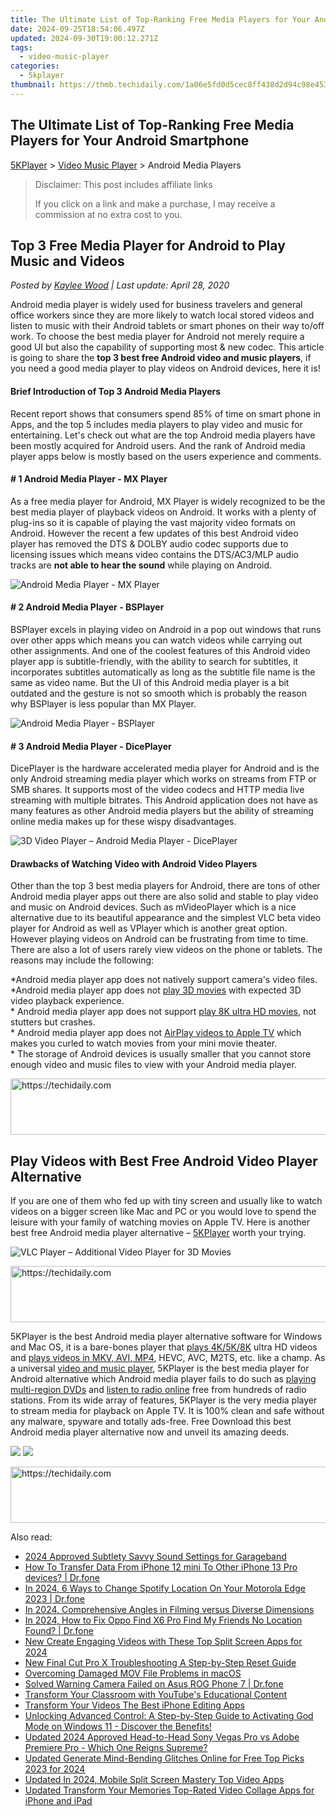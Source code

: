 ```yaml
---
title: The Ultimate List of Top-Ranking Free Media Players for Your Android Smartphone
date: 2024-09-25T18:54:06.497Z
updated: 2024-09-30T19:00:12.271Z
tags:
  - video-music-player
categories:
  - 5kplayer
thumbnail: https://thmb.techidaily.com/1a06e5fd0d5cec8ff438d2d94c98e453ecdfe96f957771d6cb6ed139269884f8.jpg
---
```


## The Ultimate List of Top-Ranking Free Media Players for Your Android Smartphone

[5KPlayer](https://tools.techidaily.com/5kplayer/products/) \> [Video Music Player](https://tools.techidaily.com/5kplayer/video-music-player/) \> Android Media Players

>  Disclaimer: This post includes affiliate links
>
>  If you click on a link and make a purchase, I may receive a commission at no extra cost to you.
>

## Top 3 Free Media Player for Android to Play Music and Videos

 _Posted by [Kaylee Wood](https://www.quora.com/profile/Amanda-Hu-21) | Last update: April 28, 2020_

Android media player is widely used for business travelers and general office workers since they are more likely to watch local stored videos and listen to music with their Android tablets or smart phones on their way to/off work. To choose the best media player for Android not merely require a good UI but also the capability of supporting most & new codec. This article is going to share the **top 3 best free Android video and music players**, if you need a good media player to play videos on Android devices, here it is!

#### **Brief Introduction of Top 3 Android Media Players**

Recent report shows that consumers spend 85% of time on smart phone in Apps, and the top 5 includes media players to play video and music for entertaining. Let's check out what are the top Android media players have been mostly acquired for Android users. And the rank of Android media player apps below is mostly based on the users experience and comments. 

#### **\# 1 Android Media Player - MX Player**

As a free media player for Android, MX Player is widely recognized to be the best media player of playback videos on Android. It works with a plenty of plug-ins so it is capable of playing the vast majority video formats on Android. However the recent a few updates of this best Android video player has removed the DTS & DOLBY audio codec supports due to licensing issues which means video contains the DTS/AC3/MLP audio tracks are **not able to hear the sound** while playing on Android. 

![Android Media Player - MX Player](https://www.5kplayer.com/video-music-player/img/android-media-player-01.jpg) 

#### **\# 2 Android Media Player - BSPlayer**

BSPlayer excels in playing video on Android in a pop out windows that runs over other apps which means you can watch videos while carrying out other assignments. And one of the coolest features of this Android video player app is subtitle-friendly, with the ability to search for subtitles, it incorporates subtitles automatically as long as the subtitle file name is the same as video name. But the UI of this Android media player is a bit outdated and the gesture is not so smooth which is probably the reason why BSPlayer is less popular than MX Player.

![Android Media Player - BSPlayer](https://www.5kplayer.com/video-music-player/img/android-media-player-02.jpg) 

#### **\# 3 Android Media Player - DicePlayer**

DicePlayer is the hardware accelerated media player for Android and is the only Android streaming media player which works on streams from FTP or SMB shares. It supports most of the video codecs and HTTP media live streaming with multiple bitrates. This Android application does not have as many features as other Android media players but the ability of streaming online media makes up for these wispy disadvantages.

![3D Video Player – Android Media Player - DicePlayer](https://www.5kplayer.com/video-music-player/img/android-media-player-03.jpg) 

#### **Drawbacks of Watching Video with Android Video Players**

Other than the top 3 best media players for Android, there are tons of other Android media player apps out there are also solid and stable to play video and music on Android devices. Such as mVideoPlayer which is a nice alternative due to its beautiful appearance and the simplest VLC beta video player for Android as well as VPlayer which is another great option. However playing videos on Android can be frustrating from time to time. There are also a lot of users rarely view videos on the phone or tablets. The reasons may include the following:

\*Android media player app does not natively support camera's video files.  
\*Android media player app does not [play 3D movies](https://tools.techidaily.com/5kplayer/video-music-player/) with expected 3D video playback experience.  
\* Android media player app does not support [play 8K ultra HD movies](https://tools.techidaily.com/5kplayer/video-music-player/), not stutters but crashes.   
\* Android media player app does not [AirPlay videos to Apple TV](https://tools.techidaily.com/5kplayer/airplay/) which makes you curled to watch movies from your mini movie theater.   
\* The storage of Android devices is usually smaller that you cannot store enough video and music files to view with your Android media player. 

<!-- affiliate ads begin -->
<a href="https://wigfever.sjv.io/c/5597632/2014849/22899" target="_top" id="2014849">
  <img src="//a.impactradius-go.com/display-ad/22899-2014849" border="0" alt="https://techidaily.com" width="728" height="90"/>
</a>
<img height="0" width="0" src="https://wigfever.sjv.io/i/5597632/2014849/22899" style="position:absolute;visibility:hidden;" border="0" />
<!-- affiliate ads end -->

## Play Videos with Best Free Android Video Player Alternative

If you are one of them who fed up with tiny screen and usually like to watch videos on a bigger screen like Mac and PC or you would love to spend the leisure with your family of watching movies on Apple TV. Here is another best free Android media player alternative – [5KPlayer](https://tools.techidaily.com/5kplayer/products/) worth your trying.

![VLC Player – Additional Video Player for 3D Movies](https://www.5kplayer.com/video-music-player/img/android-media-player-04.jpg) 

<!-- affiliate ads begin -->
<a href="https://aligracehair.sjv.io/c/5597632/1896510/19272" target="_top" id="1896510">
  <img src="//a.impactradius-go.com/display-ad/19272-1896510" border="0" alt="https://techidaily.com" width="728" height="90"/>
</a>
<img height="0" width="0" src="https://aligracehair.sjv.io/i/5597632/1896510/19272" style="position:absolute;visibility:hidden;" border="0" />
<!-- affiliate ads end -->

5KPlayer is the best Android media player alternative software for Windows and Mac OS, it is a bare-bones player that [plays 4K/5K/8K](https://tools.techidaily.com/5kplayer/video-music-player/) ultra HD videos and [plays videos in MKV, AVI, MP4](https://tools.techidaily.com/5kplayer/video-music-player/), HEVC, AVC, M2TS, etc. like a champ. As a universal [video and music player](https://tools.techidaily.com/5kplayer/video-music-player/), 5KPlayer is the best media player for Android alternative which Android media player fails to do such as [playing multi-region DVDs](https://tools.techidaily.com/5kplayer/video-music-player/) and [listen to radio online](https://tools.techidaily.com/5kplayer/video-music-player/) free from hundreds of radio stations. From its wide array of features, 5KPlayer is the very media player to stream media for playback on Apple TV. It is 100% clean and safe without any malware, spyware and totally ads-free. Free Download this best Android media player alternative now and unveil its amazing deeds.

[![](https://www.5kplayer.com/video-music-player/../button/freedownwhitewin.png)](https://tools.techidaily.com/5kplayer/products/) [![](https://www.5kplayer.com/video-music-player/../button/freedownbackmac.png)](https://tools.techidaily.com/5kplayer/products/)

<!-- affiliate ads begin -->
<a href="https://appsumo.8odi.net/c/5597632/2082535/7443" target="_top" id="2082535">
  <img src="//a.impactradius-go.com/display-ad/7443-2082535" border="0" alt="https://techidaily.com" width="728" height="90"/>
</a>
<img height="0" width="0" src="https://appsumo.8odi.net/i/5597632/2082535/7443" style="position:absolute;visibility:hidden;" border="0" />
<!-- affiliate ads end -->

<ins class="adsbygoogle"
     style="display:block"
     data-ad-format="autorelaxed"
     data-ad-client="ca-pub-7571918770474297"
     data-ad-slot="1223367746"></ins>

<ins class="adsbygoogle"
     style="display:block"
     data-ad-client="ca-pub-7571918770474297"
     data-ad-slot="8358498916"
     data-ad-format="auto"
     data-full-width-responsive="true"></ins>

<span class="atpl-alsoreadstyle">Also read:</span>
<div><ul>
<li><a href="https://some-approaches.techidaily.com/2024-approved-subtlety-savvy-sound-settings-for-garageband/"><u>2024 Approved Subtlety Savvy Sound Settings for Garageband</u></a></li>
<li><a href="https://blog-min.techidaily.com/how-to-transfer-data-from-iphone-12-mini-to-other-iphone-13-pro-devices-drfone-by-drfone-transfer-data-from-ios-transfer-data-from-ios/"><u>How To Transfer Data From iPhone 12 mini To Other iPhone 13 Pro devices? | Dr.fone</u></a></li>
<li><a href="https://change-location.techidaily.com/in-2024-6-ways-to-change-spotify-location-on-your-motorola-edge-2023-drfone-by-drfone-virtual-android/"><u>In 2024, 6 Ways to Change Spotify Location On Your Motorola Edge 2023 | Dr.fone</u></a></li>
<li><a href="https://fox-direct.techidaily.com/in-2024-comprehensive-angles-in-filming-versus-diverse-dimensions/"><u>In 2024, Comprehensive Angles in Filming versus Diverse Dimensions</u></a></li>
<li><a href="https://review-topics.techidaily.com/in-2024-how-to-fix-oppo-find-x6-pro-find-my-friends-no-location-found-drfone-by-drfone-virtual-android/"><u>In 2024, How to Fix Oppo Find X6 Pro Find My Friends No Location Found? | Dr.fone</u></a></li>
<li><a href="https://video-ai-editor.techidaily.com/new-create-engaging-videos-with-these-top-split-screen-apps-for-2024/"><u>New Create Engaging Videos with These Top Split Screen Apps for 2024</u></a></li>
<li><a href="https://video-ai-editor.techidaily.com/new-final-cut-pro-x-troubleshooting-a-step-by-step-reset-guide/"><u>New Final Cut Pro X Troubleshooting A Step-by-Step Reset Guide</u></a></li>
<li><a href="https://data-wizards.techidaily.com/overcoming-damaged-mov-file-problems-in-macos/"><u>Overcoming Damaged MOV File Problems in macOS</u></a></li>
<li><a href="https://fix-guide.techidaily.com/solved-warning-camera-failed-on-asus-rog-phone-7-drfone-by-drfone-fix-android-problems-fix-android-problems/"><u>Solved Warning Camera Failed on Asus ROG Phone 7 | Dr.fone</u></a></li>
<li><a href="https://youtube-blog.techidaily.com/form-your-classroom-with-youtubes-educational-content/"><u>Transform Your Classroom with YouTube's Educational Content</u></a></li>
<li><a href="https://video-ai-editor.techidaily.com/transform-your-videos-the-best-iphone-editing-apps/"><u>Transform Your Videos The Best iPhone Editing Apps</u></a></li>
<li><a href="https://win-tricks.techidaily.com/unlocking-advanced-control-a-step-by-step-guide-to-activating-god-mode-on-windows-11-discover-the-benefits/"><u>Unlocking Advanced Control: A Step-by-Step Guide to Activating God Mode on Windows 11 - Discover the Benefits!</u></a></li>
<li><a href="https://video-ai-editor.techidaily.com/updated-2024-approved-head-to-head-sony-vegas-pro-vs-adobe-premiere-pro-which-one-reigns-supreme/"><u>Updated 2024 Approved Head-to-Head Sony Vegas Pro vs Adobe Premiere Pro - Which One Reigns Supreme?</u></a></li>
<li><a href="https://video-ai-editor.techidaily.com/updated-generate-mind-bending-glitches-online-for-free-top-picks-2023-for-2024/"><u>Updated Generate Mind-Bending Glitches Online for Free Top Picks 2023 for 2024</u></a></li>
<li><a href="https://video-ai-editor.techidaily.com/updated-in-2024-mobile-split-screen-mastery-top-video-apps/"><u>Updated In 2024, Mobile Split Screen Mastery Top Video Apps</u></a></li>
<li><a href="https://video-ai-editor.techidaily.com/updated-transform-your-memories-top-rated-video-collage-apps-for-iphone-and-ipad/"><u>Updated Transform Your Memories Top-Rated Video Collage Apps for iPhone and iPad</u></a></li>
</ul></div>

